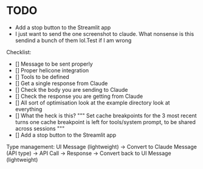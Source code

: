 # TODO
- Add a stop button to the Streamlit app
- I just want to send the one screenshot to claude. What nonsense is this sendind a bunch of them lol.Test if I am wrong





Checklist:
- [] Message to be sent properly
- [] Proper helicone integration
- [] Tools to be defined
- [] Get a single response from Claude
- [] Check the body you are sending to Claude
- [] Check the response you are getting from Claude
- [] All sort of optimisation look at the example directory look at everything
- [] What the heck is this?     """
    Set cache breakpoints for the 3 most recent turns
    one cache breakpoint is left for tools/system prompt, to be shared across sessions
    """
- [] Add a stop button to the Streamlit app



Type management: 
UI Message (lightweight) 
  → Convert to Claude Message (API type)
  → API Call
  → Response
  → Convert back to UI Message (lightweight)

